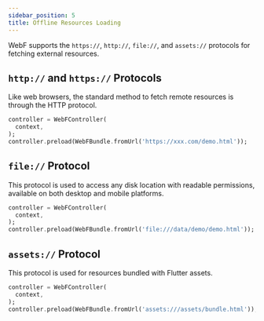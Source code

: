 ```yaml
---
sidebar_position: 5
title: Offline Resources Loading
---
```


WebF supports the `https://`, `http://`, `file://`, and `assets://` protocols for fetching external resources.

## `http://` and `https://` Protocols

Like web browsers, the standard method to fetch remote resources is through the HTTP protocol.

```dart
controller = WebFController(
  context,
);
controller.preload(WebFBundle.fromUrl('https://xxx.com/demo.html'));
```

## `file://` Protocol

This protocol is used to access any disk location with readable permissions, available on both desktop and mobile platforms.

```dart
controller = WebFController(
  context,
);
controller.preload(WebFBundle.fromUrl('file:///data/demo/demo.html'));
```

## `assets://` Protocol

This protocol is used for resources bundled with Flutter assets.

```dart
controller = WebFController(
  context,
);
controller.preload(WebFBundle.fromUrl('assets:///assets/bundle.html'));
```